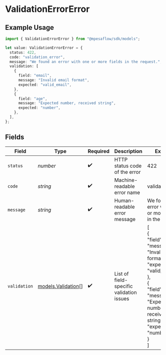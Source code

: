 # ValidationErrorError

## Example Usage

```typescript
import { ValidationErrorError } from "@mpesaflow/sdk/models";

let value: ValidationErrorError = {
  status: 422,
  code: "validation_error",
  message: "We found an error with one or more fields in the request.",
  validation: [
    {
      field: "email",
      message: "Invalid email format",
      expected: "valid_email",
    },
    {
      field: "age",
      message: "Expected number, received string",
      expected: "number",
    },
  ],
};
```

## Fields

| Field                                                                                                                                                                           | Type                                                                                                                                                                            | Required                                                                                                                                                                        | Description                                                                                                                                                                     | Example                                                                                                                                                                         |
| ------------------------------------------------------------------------------------------------------------------------------------------------------------------------------- | ------------------------------------------------------------------------------------------------------------------------------------------------------------------------------- | ------------------------------------------------------------------------------------------------------------------------------------------------------------------------------- | ------------------------------------------------------------------------------------------------------------------------------------------------------------------------------- | ------------------------------------------------------------------------------------------------------------------------------------------------------------------------------- |
| `status`                                                                                                                                                                        | *number*                                                                                                                                                                        | :heavy_check_mark:                                                                                                                                                              | HTTP status code of the error                                                                                                                                                   | 422                                                                                                                                                                             |
| `code`                                                                                                                                                                          | *string*                                                                                                                                                                        | :heavy_check_mark:                                                                                                                                                              | Machine-readable error name                                                                                                                                                     | validation_error                                                                                                                                                                |
| `message`                                                                                                                                                                       | *string*                                                                                                                                                                        | :heavy_check_mark:                                                                                                                                                              | Human-readable error message                                                                                                                                                    | We found an error with one or more fields in the request.                                                                                                                       |
| `validation`                                                                                                                                                                    | [models.Validation](../models/validation.md)[]                                                                                                                                  | :heavy_check_mark:                                                                                                                                                              | List of field-specific validation issues                                                                                                                                        | [<br/>{<br/>"field": "email",<br/>"message": "Invalid email format",<br/>"expected": "valid_email"<br/>},<br/>{<br/>"field": "age",<br/>"message": "Expected number, received string",<br/>"expected": "number"<br/>}<br/>] |